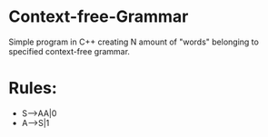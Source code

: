 # Context-free-Grammar
Simple program in C++ creating N amount of "words" belonging to specified context-free grammar.
# Rules:
* S-->AA|0 
* A-->S|1
